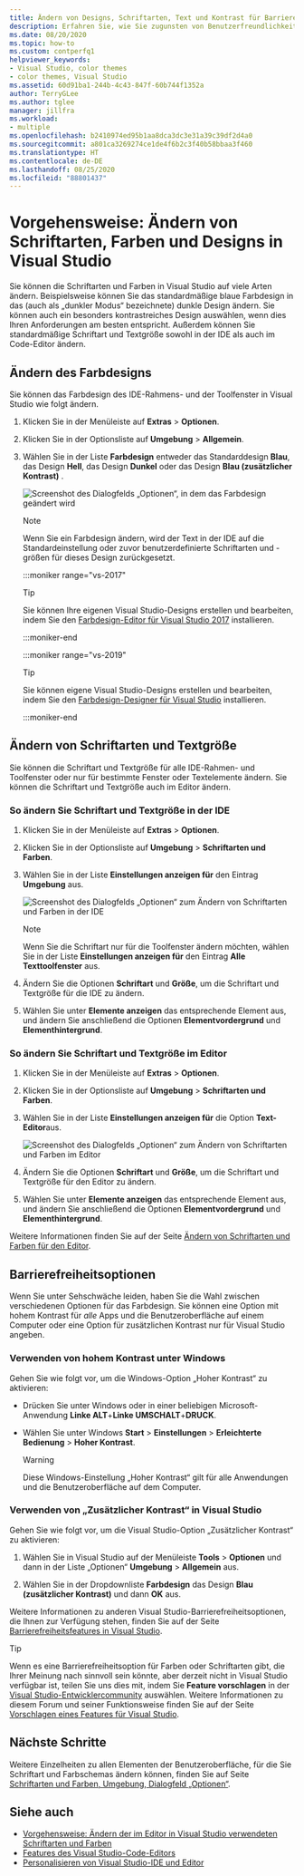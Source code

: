 ```yaml
---
title: Ändern von Designs, Schriftarten, Text und Kontrast für Barrierefreiheit
description: Erfahren Sie, wie Sie zugunsten von Benutzerfreundlichkeit und Barrierefreiheit Farbdesigns, Schriftfarben und Textgrößen ändern und besonders kontrastreiche Farben verwenden können.
ms.date: 08/20/2020
ms.topic: how-to
ms.custom: contperfq1
helpviewer_keywords:
- Visual Studio, color themes
- color themes, Visual Studio
ms.assetid: 60d91ba1-244b-4c43-847f-60b744f1352a
author: TerryGLee
ms.author: tglee
manager: jillfra
ms.workload:
- multiple
ms.openlocfilehash: b2410974ed95b1aa8dca3dc3e31a39c39df2d4a0
ms.sourcegitcommit: a801ca3269274ce1de4f6b2c3f40b58bbaa3f460
ms.translationtype: HT
ms.contentlocale: de-DE
ms.lasthandoff: 08/25/2020
ms.locfileid: "88801437"
---
```

# <a name="how-to-change-fonts-colors-and-themes-in-visual-studio"></a>Vorgehensweise: Ändern von Schriftarten, Farben und Designs in Visual Studio

Sie können die Schriftarten und Farben in Visual Studio auf viele Arten ändern. Beispielsweise können Sie das standardmäßige blaue Farbdesign in das (auch als „dunkler Modus“ bezeichnete) dunkle Design ändern. Sie können auch ein besonders kontrastreiches Design auswählen, wenn dies Ihren Anforderungen am besten entspricht. Außerdem können Sie standardmäßige Schriftart und Textgröße sowohl in der IDE als auch im Code-Editor ändern.

## <a name="change-the-color-theme"></a>Ändern des Farbdesigns

Sie können das Farbdesign des IDE-Rahmens- und der Toolfenster in Visual Studio wie folgt ändern.

1. Klicken Sie in der Menüleiste auf **Extras** > **Optionen**.

1. Klicken Sie in der Optionsliste auf **Umgebung** > **Allgemein**.

1. Wählen Sie in der Liste **Farbdesign** entweder das Standarddesign **Blau**, das Design **Hell**, das Design **Dunkel** oder das Design **Blau (zusätzlicher Kontrast)** .

   ![Screenshot des Dialogfelds „Optionen“, in dem das Farbdesign geändert wird](media/fonts-colors-theme.png "Screenshot des Dialogfelds „Optionen“, in dem Sie das Farbdesign ändern können")

    > [!NOTE]
    > Wenn Sie ein Farbdesign ändern, wird der Text in der IDE auf die Standardeinstellung oder zuvor benutzerdefinierte Schriftarten und -größen für dieses Design zurückgesetzt.

    :::moniker range="vs-2017"

    > [!TIP]
    > Sie können Ihre eigenen Visual Studio-Designs erstellen und bearbeiten, indem Sie den [Farbdesign-Editor für Visual Studio 2017](https://marketplace.visualstudio.com/items?itemName=VisualStudioPlatformTeam.VisualStudio2017ColorThemeEditor) installieren.

    :::moniker-end

    :::moniker range="vs-2019"

    > [!TIP]
    > Sie können eigene Visual Studio-Designs erstellen und bearbeiten, indem Sie den [Farbdesign-Designer für Visual Studio](https://marketplace.visualstudio.com/items?itemName=ms-madsk.ColorThemeDesigner) installieren.

    :::moniker-end

## <a name="change-fonts-and-text-size"></a>Ändern von Schriftarten und Textgröße

Sie können die Schriftart und Textgröße für alle IDE-Rahmen- und Toolfenster oder nur für bestimmte Fenster oder Textelemente ändern. Sie können die Schriftart und Textgröße auch im Editor ändern.

### <a name="to-change-the-font-and-text-size-in-the-ide"></a>So ändern Sie Schriftart und Textgröße in der IDE

1. Klicken Sie in der Menüleiste auf **Extras** > **Optionen**.

1. Klicken Sie in der Optionsliste auf **Umgebung** > **Schriftarten und Farben**.

1. Wählen Sie in der Liste **Einstellungen anzeigen für** den Eintrag **Umgebung** aus.

   ![Screenshot des Dialogfelds „Optionen“ zum Ändern von Schriftarten und Farben in der IDE](media/fonts-colors-environment.png "Screenshot des Dialogfelds „Optionen“ zum Ändern von Schriftarten und Farben in der IDE")

    > [!NOTE]
    > Wenn Sie die Schriftart nur für die Toolfenster ändern möchten, wählen Sie in der Liste **Einstellungen anzeigen für** den Eintrag **Alle Texttoolfenster** aus.

1. Ändern Sie die Optionen **Schriftart** und **Größe**, um die Schriftart und Textgröße für die IDE zu ändern.

1. Wählen Sie unter **Elemente anzeigen** das entsprechende Element aus, und ändern Sie anschließend die Optionen **Elementvordergrund** und **Elementhintergrund**.

### <a name="to-change-the-font-and-text-size-in-the-editor"></a>So ändern Sie Schriftart und Textgröße im Editor

1. Klicken Sie in der Menüleiste auf **Extras** > **Optionen**.

1. Klicken Sie in der Optionsliste auf **Umgebung** > **Schriftarten und Farben**.

1. Wählen Sie in der Liste **Einstellungen anzeigen für** die Option **Text-Editor**aus.

   ![Screenshot des Dialogfelds „Optionen“ zum Ändern von Schriftarten und Farben im Editor](media/fonts-colors-text-editor.png "Screenshot des Dialogfelds „Optionen“ zum Ändern von Schriftarten und Farben im Editor")

1. Ändern Sie die Optionen **Schriftart** und **Größe**, um die Schriftart und Textgröße für den Editor zu ändern.

1. Wählen Sie unter **Elemente anzeigen** das entsprechende Element aus, und ändern Sie anschließend die Optionen **Elementvordergrund** und **Elementhintergrund**.

Weitere Informationen finden Sie auf der Seite [Ändern von Schriftarten und Farben für den Editor](../ide/reference/how-to-change-fonts-and-colors-in-the-editor.md).

## <a name="accessibility-options"></a>Barrierefreiheitsoptionen

Wenn Sie unter Sehschwäche leiden, haben Sie die Wahl zwischen verschiedenen Optionen für das Farbdesign. Sie können eine Option mit hohem Kontrast für *alle* Apps und die Benutzeroberfläche auf einem Computer oder eine Option für zusätzlichen Kontrast nur für Visual Studio angeben.

### <a name="use-windows-high-contrast"></a>Verwenden von hohem Kontrast unter Windows

Gehen Sie wie folgt vor, um die Windows-Option „Hoher Kontrast“ zu aktivieren:

- Drücken Sie unter Windows oder in einer beliebigen Microsoft-Anwendung **Linke ALT**+**Linke UMSCHALT**+**DRUCK**.

- Wählen Sie unter Windows **Start** > **Einstellungen** > **Erleichterte Bedienung** > **Hoher Kontrast**.

    > [!WARNING]
    > Diese Windows-Einstellung „Hoher Kontrast“ gilt für alle Anwendungen und die Benutzeroberfläche auf dem Computer.

### <a name="use-visual-studio-extra-contrast"></a>Verwenden von „Zusätzlicher Kontrast“ in Visual Studio

Gehen Sie wie folgt vor, um die Visual Studio-Option „Zusätzlicher Kontrast“ zu aktivieren:

1. Wählen Sie in Visual Studio auf der Menüleiste **Tools** > **Optionen** und dann in der Liste „Optionen“ **Umgebung** > **Allgemein** aus.

1. Wählen Sie in der Dropdownliste **Farbdesign** das Design **Blau (zusätzlicher Kontrast)** und dann **OK** aus.

Weitere Informationen zu anderen Visual Studio-Barrierefreiheitsoptionen, die Ihnen zur Verfügung stehen, finden Sie auf der Seite [Barrierefreiheitsfeatures in Visual Studio](../ide/reference/accessibility-features-of-visual-studio.md).

> [!TIP]
> Wenn es eine Barrierefreiheitsoption für Farben oder Schriftarten gibt, die Ihrer Meinung nach sinnvoll sein könnte, aber derzeit nicht in Visual Studio verfügbar ist, teilen Sie uns dies mit, indem Sie **Feature vorschlagen** in der [Visual Studio-Entwicklercommunity](https://developercommunity.visualstudio.com/) auswählen. Weitere Informationen zu diesem Forum und seiner Funktionsweise finden Sie auf der Seite [Vorschlagen eines Features für Visual Studio](../ide/suggest-a-feature.md).

## <a name="next-steps"></a>Nächste Schritte

Weitere Einzelheiten zu allen Elementen der Benutzeroberfläche, für die Sie Schriftart und Farbschemas ändern können, finden Sie auf Seite [Schriftarten und Farben, Umgebung, Dialogfeld „Optionen“](../ide/reference/fonts-and-colors-environment-options-dialog-box.md).

## <a name="see-also"></a>Siehe auch

- [Vorgehensweise: Ändern der im Editor in Visual Studio verwendeten Schriftarten und Farben](../ide/reference/how-to-change-fonts-and-colors-in-the-editor.md)
- [Features des Visual Studio-Code-Editors](../ide/writing-code-in-the-code-and-text-editor.md)
- [Personalisieren von Visual Studio-IDE und Editor](../ide/quickstart-personalize-the-ide.md)